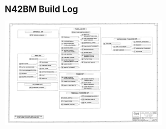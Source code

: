 # N42BM Build Log

<p style="position: relative;">
  <img src="KitSummary.png">
  <a style="position: absolute; left: 2112px; top: 338px; width: 280px; height: 28px" href="section6.html"></a>
</p>

